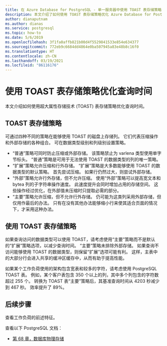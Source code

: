 ```yaml
---
title: 在 Azure Database for PostgreSQL - 单一服务器中使用 TOAST 表存储策略优化查询时间
description: 本文介绍了如何使用 TOAST 表存储策略优化 Azure Database for PostgreSQL - 单一服务器中的查询时间。
author: dianaputnam
ms.author: dianas
ms.service: postgresql
ms.topic: how-to
ms.date: 5/6/2019
ms.openlocfilehash: 3f1fa0affb821b00d4f5529841533e854e634377
ms.sourcegitcommit: 772eb9c6684dd4864e0ba507945a83e48b8c16f0
ms.translationtype: HT
ms.contentlocale: zh-CN
ms.lasthandoff: 03/19/2021
ms.locfileid: "86116176"
---
```

# <a name="optimize-query-time-with-the-toast-table-storage-strategy"></a>使用 TOAST 表存储策略优化查询时间 
本文介绍如何使用超大属性存储技术 (TOAST) 表存储策略优化查询时间。

## <a name="toast-table-storage-strategies"></a>TOAST 表存储策略
可通过四种不同的策略在能够使用 TOAST 的磁盘上存储列。 它们代表压缩操作和外部存储的各种组合。 可在数据类型级别和列级别设置策略。
- “普通”策略可同时防止压缩或外部存储。 该策略禁止为 varlena 类型使用单字节标头。 “普通”策略是可用于无法使用 TOAST 的数据类型的列的唯一策略。
- “扩展”策略允许压缩和行外存储。 “扩展”策略是大多数能够使用 TOAST 的数据类型的默认策略。 首先尝试压缩。 如果行仍然过大，则尝试外部存储。
- “外部”策略允许行外存储，但不允许压缩。 使用“外部”策略可以提高宽文本和 bytea 列的子字符串操作速度。 此速度提升会同时增加占用的存储空间。 这些操作经过优化，在外部值未压缩时只提取必需的部分。
- “主要”策略允许压缩，但不允许行外存储。 仍可能为这类列采用外部存储，但仅用作最后的办法。 只有在没有其他办法能够缩小行来使其适合页面的情况下，才采用这种办法。

## <a name="use-toast-table-storage-strategies"></a>使用 TOAST 表存储策略
如果查询访问的数据类型可以使用 TOAST，请考虑使用“主要”策略而不是默认的“扩展”策略选项，以减少查询时间。 “主要”策略未排除外部存储。 如果查询不访问能够使用 TOAST 的数据类型，则保留“扩展”选项可能有利。 这样，主表中的大部分行会进入共享的缓冲区缓存中，从而有助于提高性能。

如果某个工作负荷使用的架构包含宽表和较多的字符，请考虑使用 PostgreSQL TOAST 表。 例如，某个客户表包含 350 个以上的列，其中多个列包含的字符数超过 255 个。 转换为 TOAST 表“主要”策略后，其基准查询时间从 4203 秒减少到 467 秒。 效率提升了 89%。

## <a name="next-steps"></a>后续步骤
查看工作负荷的前述特征。 

查看以下 PostgreSQL 文档： 
- [第 68 章，数据库物理存储](https://www.postgresql.org/docs/current/storage-toast.html) 